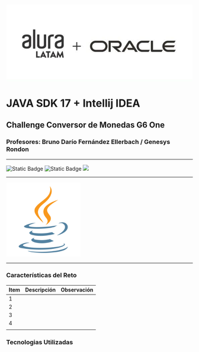 
![img.png](assets/img.png)
# JAVA SDK 17 + Intellij IDEA
## Challenge Conversor de Monedas G6 One
### Profesores: Bruno Darío Fernández Ellerbach / Genesys Rondon

<hr>

![Static Badge](https://img.shields.io/badge/Lenguaje-Java%2017-blue)  ![Static Badge](https://img.shields.io/badge/Versi%C3%B3n-Beta-Yellow)  <label><img src="https://img.shields.io/badge/STATUS-EN%20DESAROLLO-green"></label>
<hr>
    <img src="assets/4373217_java_logo_logos_icon.png" alt="Logo Java" width="200px">
<hr>

### Características del Reto

| Item | Descripción | Observación |
| ---- | ------------ | ------------ |
| 1    |              |              |
| 2    |              |              |
| 3    |              |              |
| 4    |              |              |
|      |              |              |

### Tecnologias Utilizadas

